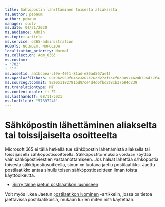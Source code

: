 ```yaml
---
title: Sähköpostin lähettäminen toisesta aliaksesta
ms.author: pebaum
author: pebaum
manager: scotv
ms.date: 04/21/2020
ms.audience: Admin
ms.topic: article
ms.service: o365-administration
ROBOTS: NOINDEX, NOFOLLOW
localization_priority: Normal
ms.collection: Adm_O365
ms.custom:
- "703"
- "1"
ms.assetid: aa1bcbea-c09e-40f1-81ad-e86ad567ae16
ms.openlocfilehash: 00d9b2959f84ac3267c76ed27dfeacf8e30974ac8b70ad72f444a9e87c6ea5be
ms.sourcegitcommit: 920051182781bd97ce4d4d6fbd268cb37b84d239
ms.translationtype: MT
ms.contentlocale: fi-FI
ms.lasthandoff: 08/11/2021
ms.locfileid: "57897240"
---
```

# <a name="send-email-from-an-alias-or-secondary-address"></a>Sähköpostin lähettäminen aliakselta tai toissijaiselta osoitteelta

Microsoft 365 ei tällä hetkellä tue sähköpostin lähettämistä aliaksella tai toissijaisella sähköpostiosoitteella. Sähköpostitunnuksia voidaan käyttää vain sähköpostiviestien vastaanottamiseen. Jos haluat lähettää sähköpostia toisesta sähköpostiosoitteella, sinun on luotava jaettu postilaatikko. Jaettu postilaatikko antaa sinulle toisen sähköpostiosoitteen ilman toista käyttöoikeutta.
  
- [Siirry tänne jaetun postilaatikon luomiseen](https://portal.office.com/AdminPortal/Home#/AssistedGuide/addemailoptions)

Voit myös lukea Jaetun [postilaatikon luominen](https://docs.microsoft.com/microsoft-365/admin/email/create-a-shared-mailbox) -artikkelin, jossa on tietoa jaettavissa postilaatikoista, mukaan lukien miten niitä käytetään.